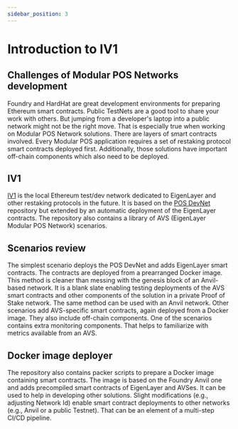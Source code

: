 ```yaml
---
sidebar_position: 3
---
```


# Introduction to IV1

## Challenges of Modular POS Networks development
Foundry and HardHat are great development environments for preparing Ethereum smart contracts.
Public TestNets are a good tool to share your work with others.
But jumping from a developer's laptop into a public network might not be the right move.
That is especially true when working on Modular POS Network solutions.
There are layers of smart contracts involved.
Every Modular POS application requires a set of restaking protocol smart contracts deployed first.
Additionally, those solutions have important off-chain components which also need to be deployed.

## IV1

[IV1](https://github.com/ivy-net/iv1) is the local Ethereum test/dev network dedicated to EigenLayer and other restaking protocols in the future.
It is based on the [POS DevNet](https://github.com/ivy-net/eth-pos-devnet) repository but extended by an automatic deployment of the EigenLayer contracts.
The repository also contains a library of AVS (EigenLayer Modular POS Network) scenarios.

## Scenarios review
The simplest scenario deploys the POS DevNet and adds EigenLayer smart contracts.
The contracts are deployed from a prearranged Docker image.
This method is cleaner than messing with the genesis block of an Anvil-based network.
It is a blank slate enabling testing deployments of the AVS smart contracts and other components of the solution in a private Proof of Stake network.
The same method can be used with an Anvil network.
Other scenarios add AVS-specific smart contracts, again deployed from a Docker image.
They also include off-chain components.
One of the scenarios contains extra monitoring components.
That helps to familiarize with metrics available from an AVS.

## Docker image deployer

The repository also contains packer scripts to prepare a Docker image containing smart contracts.
The image is based on the Foundry Anvil one and adds precompiled smart contracts of EigenLayer and AVSes.
It can be used to help in developing other solutions.
Slight modifications (e.g., adjusting Network Id) enable smart contract deployments to other networks (e.g., Anvil or a public Testnet).
That can be an element of a multi-step CI/CD pipeline.